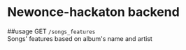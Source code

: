 # Newonce-hackaton backend

##usage
GET `/songs_features`  
Songs' features based on album's name and artist